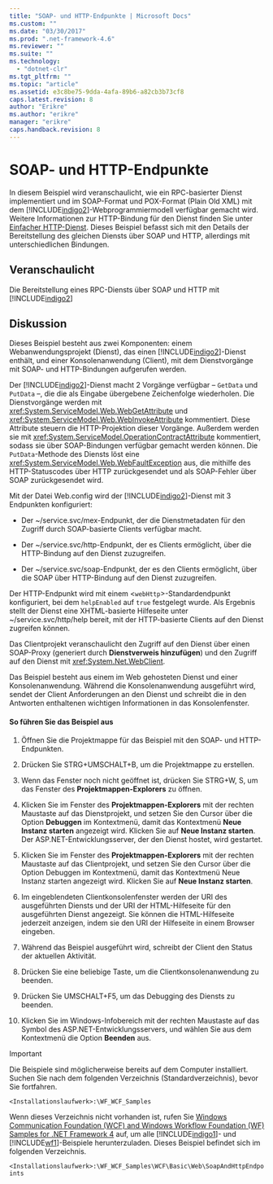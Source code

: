 ```yaml
---
title: "SOAP- und HTTP-Endpunkte | Microsoft Docs"
ms.custom: ""
ms.date: "03/30/2017"
ms.prod: ".net-framework-4.6"
ms.reviewer: ""
ms.suite: ""
ms.technology: 
  - "dotnet-clr"
ms.tgt_pltfrm: ""
ms.topic: "article"
ms.assetid: e3c8be75-9dda-4afa-89b6-a82cb3b73cf8
caps.latest.revision: 8
author: "Erikre"
ms.author: "erikre"
manager: "erikre"
caps.handback.revision: 8
---
```

# SOAP- und HTTP-Endpunkte
In diesem Beispiel wird veranschaulicht, wie ein RPC\-basierter Dienst implementiert und im SOAP\-Format und POX\-Format \(Plain Old XML\) mit dem [!INCLUDE[indigo2](../../../../includes/indigo2-md.md)]\-Webprogrammiermodell verfügbar gemacht wird.  Weitere Informationen zur HTTP\-Bindung für den Dienst finden Sie unter [Einfacher HTTP\-Dienst](../../../../docs/framework/wcf/samples/basic-http-service.md).  Dieses Beispiel befasst sich mit den Details der Bereitstellung des gleichen Diensts über SOAP und HTTP, allerdings mit unterschiedlichen Bindungen.  
  
## Veranschaulicht  
 Die Bereitstellung eines RPC\-Diensts über SOAP und HTTP mit [!INCLUDE[indigo2](../../../../includes/indigo2-md.md)]  
  
## Diskussion  
 Dieses Beispiel besteht aus zwei Komponenten: einem Webanwendungsprojekt \(Dienst\), das einen [!INCLUDE[indigo2](../../../../includes/indigo2-md.md)]\-Dienst enthält, und einer Konsolenanwendung \(Client\), mit dem Dienstvorgänge mit SOAP\- und HTTP\-Bindungen aufgerufen werden.  
  
 Der [!INCLUDE[indigo2](../../../../includes/indigo2-md.md)]\-Dienst macht 2 Vorgänge verfügbar – `GetData` und `PutData` –, die die als Eingabe übergebene Zeichenfolge wiederholen.  Die Dienstvorgänge werden mit <xref:System.ServiceModel.Web.WebGetAttribute> und <xref:System.ServiceModel.Web.WebInvokeAttribute> kommentiert.  Diese Attribute steuern die HTTP\-Projektion dieser Vorgänge.  Außerdem werden sie mit <xref:System.ServiceModel.OperationContractAttribute> kommentiert, sodass sie über SOAP\-Bindungen verfügbar gemacht werden können.  Die `PutData`\-Methode des Diensts löst eine <xref:System.ServiceModel.Web.WebFaultException> aus, die mithilfe des HTTP\-Statuscodes über HTTP zurückgesendet und als SOAP\-Fehler über SOAP zurückgesendet wird.  
  
 Mit der Datei Web.config wird der [!INCLUDE[indigo2](../../../../includes/indigo2-md.md)]\-Dienst mit 3 Endpunkten konfiguriert:  
  
-   Der ~\/service.svc\/mex\-Endpunkt, der die Dienstmetadaten für den Zugriff durch SOAP\-basierte Clients verfügbar macht.  
  
-   Der ~\/service.svc\/http\-Endpunkt, der es Clients ermöglicht, über die HTTP\-Bindung auf den Dienst zuzugreifen.  
  
-   Der ~\/service.svc\/soap\-Endpunkt, der es den Clients ermöglicht, über die SOAP über HTTP\-Bindung auf den Dienst zuzugreifen.  
  
 Der HTTP\-Endpunkt wird mit einem \<`webHttp`\>\-Standardendpunkt konfiguriert, bei dem `helpEnabled` auf `true` festgelegt wurde.  Als Ergebnis stellt der Dienst eine XHTML\-basierte Hilfeseite unter ~\/service.svc\/http\/help bereit, mit der HTTP\-basierte Clients auf den Dienst zugreifen können.  
  
 Das Clientprojekt veranschaulicht den Zugriff auf den Dienst über einen SOAP\-Proxy \(generiert durch **Dienstverweis hinzufügen**\) und den Zugriff auf den Dienst mit <xref:System.Net.WebClient>.  
  
 Das Beispiel besteht aus einem im Web gehosteten Dienst und einer Konsolenanwendung.  Während die Konsolenanwendung ausgeführt wird, sendet der Client Anforderungen an den Dienst und schreibt die in den Antworten enthaltenen wichtigen Informationen in das Konsolenfenster.  
  
#### So führen Sie das Beispiel aus  
  
1.  Öffnen Sie die Projektmappe für das Beispiel mit den SOAP\- und HTTP\-Endpunkten.  
  
2.  Drücken Sie STRG\+UMSCHALT\+B, um die Projektmappe zu erstellen.  
  
3.  Wenn das Fenster noch nicht geöffnet ist, drücken Sie STRG\+W, S, um das Fenster des **Projektmappen\-Explorers** zu öffnen.  
  
4.  Klicken Sie im Fenster des **Projektmappen\-Explorers** mit der rechten Maustaste auf das Dienstprojekt, und setzen Sie den Cursor über die Option **Debuggen** im Kontextmenü, damit das Kontextmenü **Neue Instanz starten** angezeigt wird.  Klicken Sie auf **Neue Instanz starten**.  Der ASP.NET\-Entwicklungsserver, der den Dienst hostet, wird gestartet.  
  
5.  Klicken Sie im Fenster des **Projektmappen\-Explorers** mit der rechten Maustaste auf das Clientprojekt, und setzen Sie den Cursor über die Option Debuggen im Kontextmenü, damit das Kontextmenü Neue Instanz starten angezeigt wird.  Klicken Sie auf **Neue Instanz starten**.  
  
6.  Im eingeblendeten Clientkonsolenfenster werden der URI des ausgeführten Diensts und der URI der HTML\-Hilfeseite für den ausgeführten Dienst angezeigt.  Sie können die HTML\-Hilfeseite jederzeit anzeigen, indem sie den URI der Hilfeseite in einem Browser eingeben.  
  
7.  Während das Beispiel ausgeführt wird, schreibt der Client den Status der aktuellen Aktivität.  
  
8.  Drücken Sie eine beliebige Taste, um die Clientkonsolenanwendung zu beenden.  
  
9. Drücken Sie UMSCHALT\+F5, um das Debugging des Diensts zu beenden.  
  
10. Klicken Sie im Windows\-Infobereich mit der rechten Maustaste auf das Symbol des ASP.NET\-Entwicklungsservers, und wählen Sie aus dem Kontextmenü die Option **Beenden** aus.  
  
> [!IMPORTANT]
>  Die Beispiele sind möglicherweise bereits auf dem Computer installiert.  Suchen Sie nach dem folgenden Verzeichnis \(Standardverzeichnis\), bevor Sie fortfahren.  
>   
>  `<Installationslaufwerk>:\WF_WCF_Samples`  
>   
>  Wenn dieses Verzeichnis nicht vorhanden ist, rufen Sie [Windows Communication Foundation \(WCF\) and Windows Workflow Foundation \(WF\) Samples for .NET Framework 4](http://go.microsoft.com/fwlink/?LinkId=150780) auf, um alle [!INCLUDE[indigo1](../../../../includes/indigo1-md.md)]\- und [!INCLUDE[wf1](../../../../includes/wf1-md.md)]\-Beispiele herunterzuladen.  Dieses Beispiel befindet sich im folgenden Verzeichnis.  
>   
>  `<Installationslaufwerk>:\WF_WCF_Samples\WCF\Basic\Web\SoapAndHttpEndpoints`